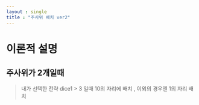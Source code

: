 ```yaml
---
layout : single
title : "주사위 배치 ver2"
---
```


# 이론적 설명

## 주사위가 2개일때
> 내가 선택한 전략
> dice1 > 3 일때 10의 자리에 배치 , 이외의 경우엔 1의 자리 배치
